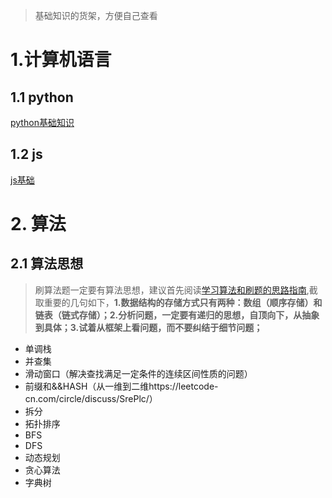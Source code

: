 > 基础知识的货架，方便自己查看

# 1.计算机语言
## 1.1 python
 [python基础知识](https://github.com/LuckX/Knowledge-shelf/blob/master/doc/python/Python%E5%9F%BA%E7%A1%80.md)
## 1.2 js
 [js基础](https://github.com/LuckX/Knowledge-shelf/blob/master/doc/JavaScript/Js%E5%9F%BA%E7%A1%80.md)
# 2. 算法
## 2.1 算法思想
> 刷算法题一定要有算法思想，建议首先阅读[学习算法和刷题的思路指南](https://labuladong.gitee.io/algo/1/2/),截取重要的几句如下，**1.数据结构的存储方式只有两种：数组（顺序存储）和链表（链式存储）；2.分析问题，一定要有递归的思想，自顶向下，从抽象到具体；3.试着从框架上看问题，而不要纠结于细节问题；**
- 单调栈
- 并查集
- 滑动窗口（解决查找满足一定条件的连续区间性质的问题）
- 前缀和&&HASH（从一维到二维https://leetcode-cn.com/circle/discuss/SrePlc/）
- 拆分
- 拓扑排序
- BFS
- DFS
- 动态规划
- 贪心算法
- 字典树


